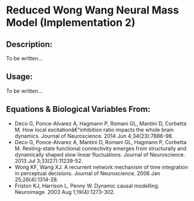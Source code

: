 # Reduced Wong Wang Neural Mass Model (Implementation 2)

## Description:

To be written...
 

## Usage:

To be written...


## Equations & Biological Variables From:

- Deco G, Ponce-Alvarez A, Hagmann P, Romani GL, Mantini D, Corbetta M. How local excitationâ€“inhibition ratio impacts the whole brain dynamics. Journal of Neuroscience. 2014 Jun 4;34(23):7886-98.
- Deco G, Ponce-Alvarez A, Mantini D, Romani GL, Hagmann P, Corbetta M. Resting-state functional connectivity emerges from structurally and dynamically shaped slow linear fluctuations. Journal of Neuroscience. 2013 Jul 3;33(27):11239-52.
- Wong KF, Wang XJ. A recurrent network mechanism of time integration in perceptual decisions. Journal of Neuroscience. 2006 Jan 25;26(4):1314-28.
- Friston KJ, Harrison L, Penny W. Dynamic causal modelling. Neuroimage. 2003 Aug 1;19(4):1273-302. 